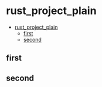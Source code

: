 # rust_project_plain

- [rust\_project\_plain](#rust_project_plain)
  - [first](#first)
  - [second](#second)

## first

## second
